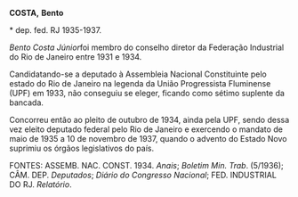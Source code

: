 **COSTA,** **Bento**

\* dep. fed. RJ 1935-1937.

*Bento Costa Júnior*foi membro do conselho diretor da Federação
Industrial do Rio de Janeiro entre 1931 e 1934.

Candidatando-se a deputado à Assembleia Nacional Constituinte pelo
estado do Rio de Janeiro na legenda da União Progressista Fluminense
(UPF) em 1933, não conseguiu se eleger, ficando como sétimo suplente da
bancada.

Concorreu então ao pleito de outubro de 1934, ainda pela UPF, sendo
dessa vez eleito deputado federal pelo Rio de Janeiro e exercendo o
mandato de maio de 1935 a 10 de novembro de 1937, quando o advento do
Estado Novo suprimiu os órgãos legislativos do país.

FONTES: ASSEMB. NAC. CONST. 1934. *Anais*; *Boletim Min. Trab*.
(5/1936); CÂM. DEP. *Deputados*; *Diário do Congresso Nacional*; FED.
INDUSTRIAL DO RJ. *Relatório*.
